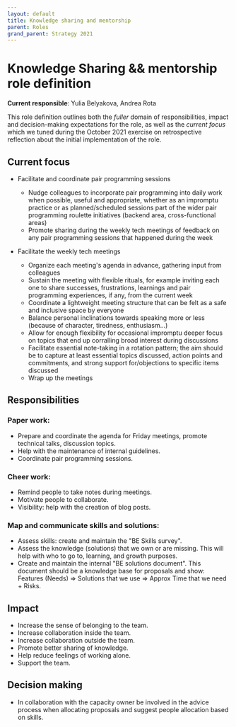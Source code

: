 ```yaml
---
layout: default
title: Knowledge sharing and mentorship
parent: Roles
grand_parent: Strategy 2021
---
```


# Knowledge Sharing && mentorship role definition

**Current responsible**: Yulia Belyakova, Andrea Rota

This role definition outlines both the *fuller* domain of responsibilities,
impact and decision-making expectations for the role, as well as the *current
focus* which we tuned during the October 2021 exercise on retrospective
reflection about the initial implementation of the role.

## Current focus

- Facilitate and coordinate pair programming sessions

  - Nudge colleagues to incorporate pair programming into daily work when
    possible, useful and appropriate, whether as an impromptu practice or as
    planned/scheduled sessions part of the wider pair programming roulette
    initiatives (backend area, cross-functional areas)
  - Promote sharing during the weekly tech meetings of feedback on any pair
    programming sessions that happened during the week

- Facilitate the weekly tech meetings

  - Organize each meeting's agenda in advance, gathering input from colleagues
  - Sustain the meeting with flexible rituals, for example inviting each one to
    share successes, frustrations, learnings and pair programming experiences,
    if any, from the current week
  - Coordinate a lightweight meeting structure that can be felt as a safe and
    inclusive space by everyone
  - Balance personal inclinations towards speaking more or less (because of
    character, tiredness, enthusiasm...)
  - Allow for enough flexibility for occasional impromptu deeper focus on topics
    that end up corralling broad interest during discussions
  - Facilitate essential note-taking in a rotation pattern; the aim should be to
    capture at least essential topics discussed, action points and
    commitments, and strong support for/objections to specific items discussed
  - Wrap up the meetings

## Responsibilities

### Paper work:
-  Prepare and coordinate the agenda for Friday meetings, promote technical talks, discussion topics.
-  Help with the maintenance of internal guidelines.
-  Coordinate pair programming sessions.

### Cheer work:
-  Remind people to take notes during meetings.
-  Motivate people to collaborate.
-  Visibility: help with the creation of blog posts.

### Map and communicate skills and solutions: 
-  Assess skills: create and maintain the "BE Skills survey".
-  Assess the knowledge (solutions) that we own or are missing. This will help with who to go to, learning, and growth purposes.
-  Create and maintain the internal "BE solutions document". This document should be a knowledge base for proposals and show: Features (Needs) ⇒ Solutions that we use ⇒ Approx Time that we need + Risks.


## Impact
-  Increase the sense of belonging to the team.
-  Increase collaboration inside the team.
-  Increase collaboration outside the team.
-  Promote better sharing of knowledge.
-  Help reduce feelings of working alone.
-  Support the team.

## Decision making
-  In collaboration with the capacity owner be involved in the advice process when allocating proposals and suggest people allocation based on skills.
